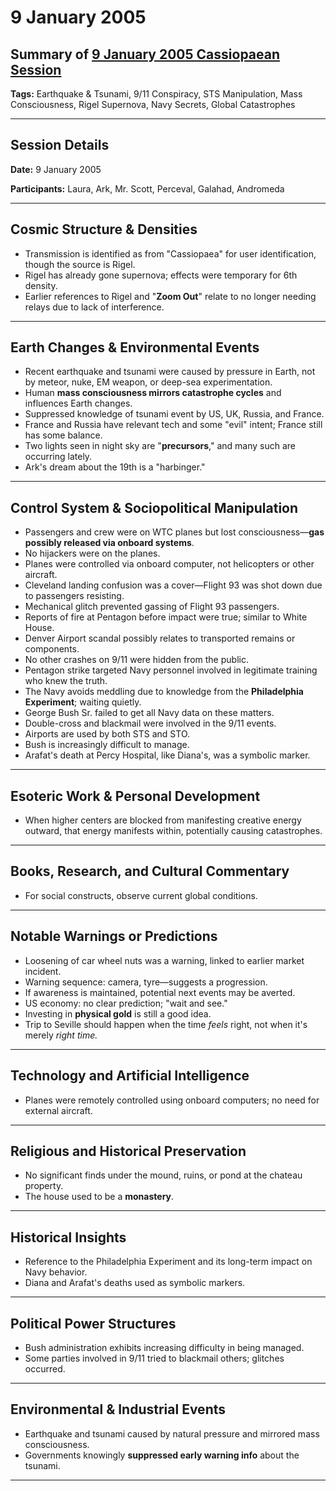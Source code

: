 # 9 January 2005

## Summary of [9 January 2005 Cassiopaean Session](https://cassiopaea.org/forum/threads/session-9-january-2005.20997/)

**Tags:** Earthquake & Tsunami, 9/11 Conspiracy, STS Manipulation, Mass Consciousness, Rigel Supernova, Navy Secrets, Global Catastrophes

---

## Session Details

**Date:** 9 January 2005

**Participants:** Laura, Ark, Mr. Scott, Perceval, Galahad, Andromeda

---

## Cosmic Structure & Densities

- Transmission is identified as from "Cassiopaea" for user identification, though the source is Rigel.
- Rigel has already gone supernova; effects were temporary for 6th density.
- Earlier references to Rigel and "**Zoom Out**" relate to no longer needing relays due to lack of interference.

---

## Earth Changes & Environmental Events

- Recent earthquake and tsunami were caused by pressure in Earth, not by meteor, nuke, EM weapon, or deep-sea experimentation.
- Human **mass consciousness mirrors catastrophe cycles** and influences Earth changes.
- Suppressed knowledge of tsunami event by US, UK, Russia, and France.
- France and Russia have relevant tech and some "evil" intent; France still has some balance.
- Two lights seen in night sky are "**precursors**," and many such are occurring lately.
- Ark's dream about the 19th is a "harbinger."

---

## Control System & Sociopolitical Manipulation

- Passengers and crew were on WTC planes but lost consciousness—**gas possibly released via onboard systems**.
- No hijackers were on the planes.
- Planes were controlled via onboard computer, not helicopters or other aircraft.
- Cleveland landing confusion was a cover—Flight 93 was shot down due to passengers resisting.
- Mechanical glitch prevented gassing of Flight 93 passengers.
- Reports of fire at Pentagon before impact were true; similar to White House.
- Denver Airport scandal possibly relates to transported remains or components.
- No other crashes on 9/11 were hidden from the public.
- Pentagon strike targeted Navy personnel involved in legitimate training who knew the truth.
- The Navy avoids meddling due to knowledge from the **Philadelphia Experiment**; waiting quietly.
- George Bush Sr. failed to get all Navy data on these matters.
- Double-cross and blackmail were involved in the 9/11 events.
- Airports are used by both STS and STO.
- Bush is increasingly difficult to manage.
- Arafat's death at Percy Hospital, like Diana's, was a symbolic marker.

---

## Esoteric Work & Personal Development

- When higher centers are blocked from manifesting creative energy outward, that energy manifests within, potentially causing catastrophes.

---

## Books, Research, and Cultural Commentary

- For social constructs, observe current global conditions.

---

## Notable Warnings or Predictions

- Loosening of car wheel nuts was a warning, linked to earlier market incident.
- Warning sequence: camera, tyre—suggests a progression.
- If awareness is maintained, potential next events may be averted.
- US economy: no clear prediction; "wait and see."
- Investing in **physical gold** is still a good idea.
- Trip to Seville should happen when the time *feels* right, not when it's merely *right time.*

---

## Technology and Artificial Intelligence

- Planes were remotely controlled using onboard computers; no need for external aircraft.

---

## Religious and Historical Preservation

- No significant finds under the mound, ruins, or pond at the chateau property.
- The house used to be a **monastery**.

---

## Historical Insights

- Reference to the Philadelphia Experiment and its long-term impact on Navy behavior.
- Diana and Arafat's deaths used as symbolic markers.

---

## Political Power Structures

- Bush administration exhibits increasing difficulty in being managed.
- Some parties involved in 9/11 tried to blackmail others; glitches occurred.

---

## Environmental & Industrial Events

- Earthquake and tsunami caused by natural pressure and mirrored mass consciousness.
- Governments knowingly **suppressed early warning info** about the tsunami.

---

